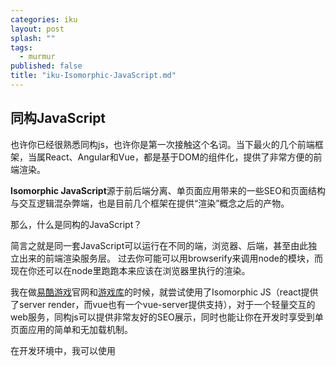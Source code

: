 ```yaml
---
categories: iku
layout: post
splash: ""
tags: 
  - murmur
published: false
title: "iku-Isomorphic-JavaScript.md"
---
```



## 同构JavaScript

也许你已经很熟悉同构js，也许你是第一次接触这个名词。当下最火的几个前端框架，当属React、Angular和Vue，都是基于DOM的组件化，提供了非常方便的前端渲染。

**Isomorphic JavaScript**源于前后端分离、单页面应用带来的一些SEO和页面结构与交互逻辑混杂弊端，也是目前几个框架在提供“渲染”概念之后的产物。

那么，什么是同构的JavaScript？

简言之就是同一套JavaScript可以运行在不同的端，浏览器、后端，甚至由此独立出来的前端渲染服务层。
过去你可能可以用browserify来调用node的模块，而现在你还可以在node里跑跑本来应该在浏览器里执行的渲染。

我在做[易酷游戏](https://www.ecoolhub.com/)官网和[游戏库](https://www.ecoolhub.com/games/list/1)的时候，就尝试使用了Isomorphic JS（react提供了server render，而vue也有一个vue-server提供支持），对于一个轻量交互的web服务，同构js可以提供非常友好的SEO展示，同时也能让你在开发时享受到单页面应用的简单和无加载机制。

在开发环境中，我可以使用<script>嵌入来调试所有的页面渲染，用devtool来做像素级调整、将交互逻辑封装在另一个独立的库内，使用完整的runtime来处理这些强交互的需求。

在生产环境中，我可以复用之前写好的页面结构，在后端渲染和cache，只让交互逻辑在浏览器加载，这样一来某些蠢哭的搜索引擎爬虫就可以很容易获取完整的页面结构和内容。
